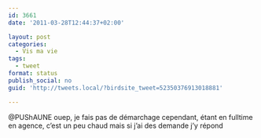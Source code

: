 ```yaml
---
id: 3661
date: '2011-03-28T12:44:37+02:00'

layout: post
categories:
  - Vis ma vie
tags:
  - tweet
format: status
publish_social: no
guid: 'http://tweets.local/?birdsite_tweet=52350376913018881'

---
```


@PUShAUNE ouep, je fais pas de démarchage cependant, étant en fulltime en agence, c’est un peu chaud mais si j’ai des demande j’y répond